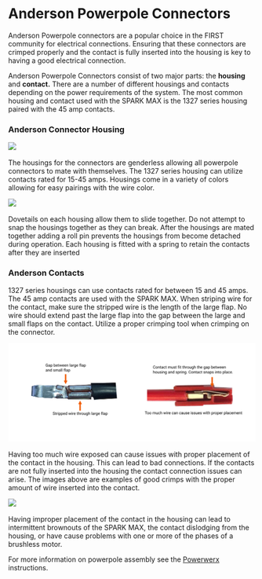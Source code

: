 # Anderson Powerpole Connectors

Anderson Powerpole connectors are a popular choice in the FIRST community for electrical connections. Ensuring that these connectors are crimped properly and the contact is fully inserted into the housing is key to having a good electrical connection.&#x20;

Anderson Powerpole Connectors consist of two major parts: the **housing** and **contact.** There are a number of different housings and contacts depending on the power requirements of the system. The most common housing and contact used with the SPARK MAX is the 1327 series housing paired with the 45 amp contacts.

### Anderson Connector Housing

![](../.gitbook/assets/app\_iso.svg)

The housings for the connectors are genderless allowing all powerpole connectors to mate with themselves. The 1327 series housing can utilize contacts rated for 15-45 amps. Housings come in a variety of colors allowing for easy pairings with the wire color.&#x20;

![](../.gitbook/assets/app\_dovetail\_rollpin.svg)

Dovetails on each housing allow them to slide together. Do not attempt to snap the housings together as they can break. After the housings are mated together adding a roll pin prevents the housings from become detached during operation. Each housing is fitted with a spring to retain the contacts after they are inserted

### Anderson Contacts

1327 series housings can use contacts rated for between 15 and 45 amps. The 45 amp contacts are used with the SPARK MAX. When striping wire for the contact, make sure the stripped wire is the length of the large flap. No wire should extend past the large flap into the gap between the large and small flaps on the contact. Utilize a proper crimping tool when crimping on the connector.

![](../.gitbook/assets/goodcrimp.svg)

Having too much wire exposed can cause issues with proper placement of the contact in the housing. This can lead to bad connections. If the contacts are not fully inserted into the housing the contact connection issues can arise. The images above are examples of good crimps with the proper amount of wire inserted into the contact.

![](../.gitbook/assets/contact-diagram.svg)

Having improper placement of the contact in the housing can lead to intermittent brownouts of the SPARK MAX, the contact dislodging from the housing, or have cause problems with one or more of the phases of a brushless motor.

For more information on powerpole assembly see the [Powerwerx ](https://powerwerx.com/help/powerpole-assembly-instructions)instructions.
